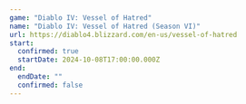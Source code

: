```yaml
---
game: "Diablo IV: Vessel of Hatred"
name: "Diablo IV: Vessel of Hatred (Season VI)"
url: https://diablo4.blizzard.com/en-us/vessel-of-hatred
start:
  confirmed: true
  startDate: 2024-10-08T17:00:00.000Z
end:
  endDate: ""
  confirmed: false
---
```

